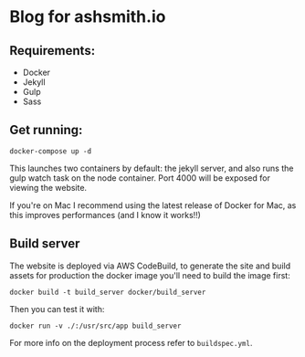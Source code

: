 # Blog for ashsmith.io

## Requirements:

- Docker
- Jekyll
- Gulp
- Sass

## Get running:

    docker-compose up -d

This launches two containers by default: the jekyll server, and also runs the gulp watch task on the node container. Port 4000 will be exposed for viewing the website.

If you're on Mac I recommend using the latest release of Docker for Mac, as this improves performances (and I know it works!!)

## Build server

The website is deployed via AWS CodeBuild, to generate the site and build assets for production the docker image you'll need to build the image first:

    docker build -t build_server docker/build_server

Then you can test it with:

    docker run -v ./:/usr/src/app build_server

For more info on the deployment process refer to `buildspec.yml`.